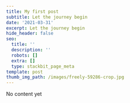 ```yaml
---
title: My first post
subtitle: Let the journey begin
date: '2021-03-31'
excerpt: Let the journey begin
hide_header: false
seo:
  title: ''
  description: ''
  robots: []
  extra: []
  type: stackbit_page_meta
template: post
thumb_img_path: /images/freely-59286-crop.jpg
---
```

No content yet
